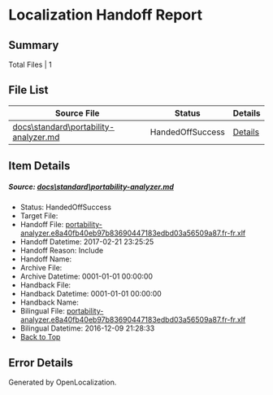 # <a name='report-top'></a> Localization Handoff Report

## Summary
 Total Files | 1

## File List
 Source File | Status | Details 
 ----------- | ------ | ------- 
 [docs\standard\portability-analyzer.md](https://github.com/dotnet/docs/blob/2dcfc9e725a9776e810f23a505e2c6fb157161c4/docs/standard/portability-analyzer.md) | HandedOffSuccess | [Details](#dd14dc23b14e45569f0fdb9a37954b34c4e654d13475)

## Item Details
##### <a name='dd14dc23b14e45569f0fdb9a37954b34c4e654d13475'></a> Source: [docs\standard\portability-analyzer.md](https://github.com/dotnet/docs/blob/2dcfc9e725a9776e810f23a505e2c6fb157161c4/docs/standard/portability-analyzer.md)
* Status: HandedOffSuccess
* Target File: 
* Handoff File: [portability-analyzer.e8a40fb40eb97b83690447183edbd03a56509a87.fr-fr.xlf](https://github.com/dotnet/docs.handoff/blob/de544b4fe4cecda20ceb3529f90ae6ee3bafe5d5/ol-handoff/dotnet/docs.fr-fr/master/dotnet-core/portability-analyzer.e8a40fb40eb97b83690447183edbd03a56509a87.fr-fr.xlf)
* Handoff Datetime: 2017-02-21 23:25:25
* Handoff Reason: Include
* Handoff Name: 
* Archive File: 
* Archive Datetime: 0001-01-01 00:00:00
* Handback File: 
* Handback Datetime: 0001-01-01 00:00:00
* Handback Name: 
* Bilingual File: [portability-analyzer.e8a40fb40eb97b83690447183edbd03a56509a87.fr-fr.xlf](https://github.com/dotnet/docs.handback/blob/84e113b178e8c4e6d01dd766504abc2c59a4bf1d/ol-handback/dotnet/docs.fr-fr/master/ht-p2/portability-analyzer.e8a40fb40eb97b83690447183edbd03a56509a87.fr-fr.xlf)
* Bilingual Datetime: 2016-12-09 21:28:33
* [Back to Top](#report-top)


## Error Details

Generated by OpenLocalization.
